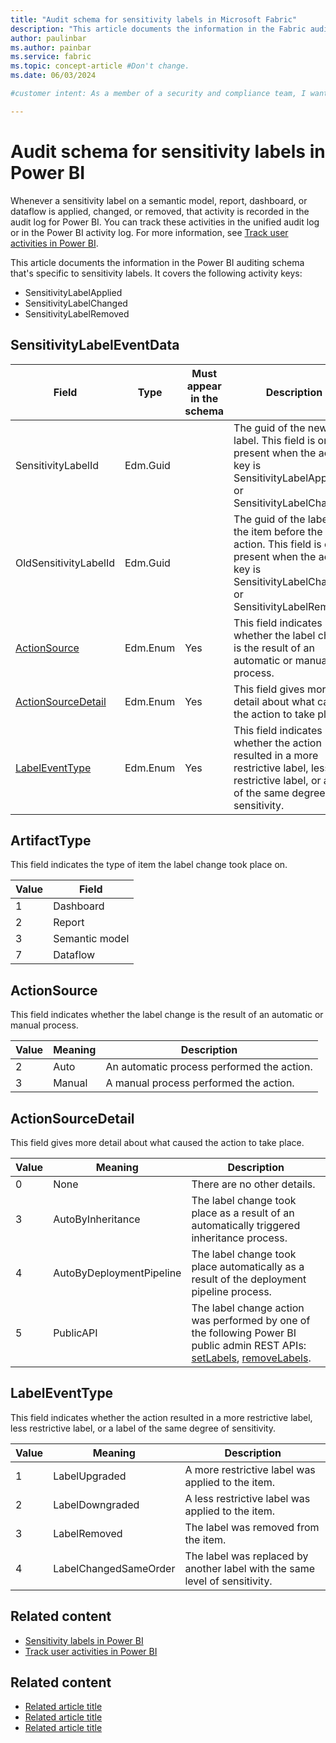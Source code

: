 ```yaml
---
title: "Audit schema for sensitivity labels in Microsoft Fabric"
description: "This article documents the information in the Fabric auditing schema that's specific to sensitivity labels."
author: paulinbar
ms.author: painbar
ms.service: fabric
ms.topic: concept-article #Don't change.
ms.date: 06/03/2024

#customer intent: As a member of a security and compliance team, I want to know which sensitivity label operations are audited and understand the information that appears in the audit entries.

---
```


# Audit schema for sensitivity labels in Power BI

Whenever a sensitivity label on a semantic model, report, dashboard, or dataflow is applied, changed, or removed, that activity is recorded in the audit log for Power BI. You can track these activities in the unified audit log or in the Power BI activity log. For more information, see [Track user activities in Power BI](../admin/service-admin-auditing.md).

This article documents the information in the Power BI auditing schema that's specific to sensitivity labels. It covers the following activity keys:

* SensitivityLabelApplied
* SensitivityLabelChanged
* SensitivityLabelRemoved

## SensitivityLabelEventData

|Field|Type|Must appear in the schema|Description|
|---------|---------|---------|---------|
|SensitivityLabelId|Edm.Guid||The guid of the new label. This field is only present when the activity key is SensitivityLabelApplied or SensitivityLabelChanged.|
|OldSensitivityLabelId|Edm.Guid||The guid of the label on the item before the action. This field is only present when the activity key is SensitivityLabelChanged or SensitivityLabelRemoved.|
|[ActionSource](#actionsource)|Edm.Enum|Yes|This field indicates whether the label change is the result of an automatic or manual process.|
|[ActionSourceDetail](#actionsourcedetail)|Edm.Enum|Yes|This field gives more detail about what caused the action to take place.|
|[LabelEventType](#labeleventtype)|Edm.Enum|Yes|This field indicates whether the action resulted in a more restrictive label, less restrictive label, or a label of the same degree of sensitivity.|

## ArtifactType

This field indicates the type of item the label change took place on.

|Value |Field  |
|--|---------|
|1|Dashboard|
|2|Report|
|3|Semantic model|
|7|Dataflow|

## ActionSource

This field indicates whether the label change is the result of an automatic or manual process.

|Value |Meaning  |Description  |
|--|---------|---------|
|2|Auto|An automatic process performed the action.|
|3|Manual|A manual process performed the action.|

## ActionSourceDetail

This field gives more detail about what caused the action to take place.

|Value |Meaning  |Description  |
|--|---------|---------|
|0|None|There are no other details.|
|3|AutoByInheritance|The label change took place as a result of an automatically triggered inheritance process.|
|4|AutoByDeploymentPipeline|The label change took place automatically as a result of the deployment pipeline process.|
|5|PublicAPI|The label change action was performed by one of the following Power BI public admin REST APIs: [setLabels](/rest/api/power-bi/admin/information-protection-set-labels-as-admin), [removeLabels](/rest/api/power-bi/admin/information-protection-remove-labels-as-admin).|

## LabelEventType

This field indicates whether the action resulted in a more restrictive label, less restrictive label, or a label of the same degree of sensitivity.

|Value |Meaning  |Description  |
|--|---------|---------|
|1|LabelUpgraded|A more restrictive label was applied to the item.|
|2|LabelDowngraded|A less restrictive label was applied to the item.|
|3|LabelRemoved|The label was removed from the item.|
|4|LabelChangedSameOrder|The label was replaced by another label with the same level of sensitivity.|

## Related content

* [Sensitivity labels in Power BI](service-security-sensitivity-label-overview.md)
* [Track user activities in Power BI](../admin/service-admin-auditing.md)



## Related content

- [Related article title](link.md)
- [Related article title](link.md)
- [Related article title](link.md)